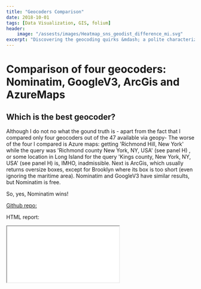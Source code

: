 ```yaml
---
title: "Geocoders Comparison"
date: 2018-10-01
tags: [Data Visualization, GIS, folium]
header:
    image: "/assests/images/Heatmap_sns_geodist_difference_mi.svg"
excerpt: "Discovering the geocoding quirks &mdash; a polite characterization&mdash; in Nominatim, GoogleV3, ArcGis and AzureMaps APIs."
---
```


# Comparison of four geocoders: Nominatim, GoogleV3, ArcGis and AzureMaps


## Which is the best geocoder?

Although I do not no what the gound truth is - apart from the fact that I compared only four geocoders out of the 47 available via geopy-
The worse of the four I compared is Azure maps: getting 'Richmond Hill, New York' while the query was 'Richmond county New York, NY, USA' (see panel H) , or
some location in Long Island for the query 'Kings county, New York, NY, USA' (see panel H) is, IMHO, inadmissible.
Next is ArcGis, which usually returns oversize boxes, except for Brooklyn where its box is too short (even ignoring the maritime area).
Nominatim and GoogleV3 have similar results, but Nominatim is free.


So, yes, Nominatim wins!

[Github repo:](https://github.com/CatChenal/Geocoders_Comparison)

HTML report:
<iframe  src="{{ site.url }}/assets/GeocodersComparisonReport.html"></iframe>
